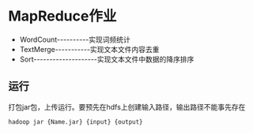 # MapReduce作业

- WordCount----------实现词频统计
- TextMerge-----------实现文本文件内容去重
- Sort--------------------实现文本文件中数据的降序排序

## 运行

打包jar包，上传运行。要预先在hdfs上创建输入路径，输出路径不能事先存在

```
hadoop jar {Name.jar} {input} {output}
```
